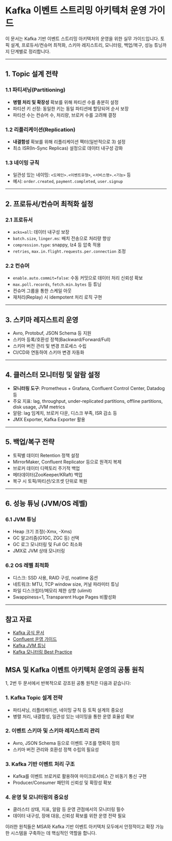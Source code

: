 # Kafka 이벤트 스트리밍 아키텍처 운영 가이드

이 문서는 Kafka 기반 이벤트 스트리밍 아키텍처의 운영을 위한 실무 가이드입니다. 토픽 설계, 프로듀서/컨슈머 최적화, 스키마 레지스트리, 모니터링, 백업/복구, 성능 튜닝까지 단계별로 정리합니다.

---

## 1. Topic 설계 전략

### 1.1 파티셔닝(Partitioning)
- **병렬 처리 및 확장성** 확보를 위해 파티션 수를 충분히 설정
- 파티션 키 선정: 동일한 키는 동일 파티션에 할당되어 순서 보장
- 파티션 수는 컨슈머 수, 처리량, 브로커 수를 고려해 결정

### 1.2 리플리케이션(Replication)
- **내결함성** 확보를 위해 리플리케이션 팩터(일반적으로 3) 설정
- 최소 ISR(In-Sync Replicas) 설정으로 데이터 내구성 강화

### 1.3 네이밍 규칙
- 일관성 있는 네이밍: `<도메인>.<이벤트유형>`, `<서비스명>.<기능>` 등
- 예시: `order.created`, `payment.completed`, `user.signup`

---

## 2. 프로듀서/컨슈머 최적화 설정

### 2.1 프로듀서
- `acks=all`: 데이터 내구성 보장
- `batch.size`, `linger.ms`: 배치 전송으로 처리량 향상
- `compression.type`: snappy, lz4 등 압축 적용
- `retries`, `max.in.flight.requests.per.connection` 조정

### 2.2 컨슈머
- `enable.auto.commit=false`: 수동 커밋으로 데이터 처리 신뢰성 확보
- `max.poll.records`, `fetch.min.bytes` 등 튜닝
- 컨슈머 그룹을 통한 스케일 아웃
- 재처리(Replay) 시 idempotent 처리 로직 구현

---

## 3. 스키마 레지스트리 운영

- Avro, Protobuf, JSON Schema 등 지원
- 스키마 등록/호환성 정책(Backward/Forward/Full)
- 스키마 버전 관리 및 변경 프로세스 수립
- CI/CD와 연동하여 스키마 변경 자동화

---

## 4. 클러스터 모니터링 및 알람 설정

- **모니터링 도구**: Prometheus + Grafana, Confluent Control Center, Datadog 등
- 주요 지표: lag, throughput, under-replicated partitions, offline partitions, disk usage, JVM metrics
- 알람: lag 임계치, 브로커 다운, 디스크 부족, ISR 감소 등
- JMX Exporter, Kafka Exporter 활용

---

## 5. 백업/복구 전략

- 토픽별 데이터 Retention 정책 설정
- MirrorMaker, Confluent Replicator 등으로 원격지 복제
- 브로커 데이터 디렉토리 주기적 백업
- 메타데이터(ZooKeeper/KRaft) 백업
- 복구 시 토픽/파티션/오프셋 단위로 복원

---

## 6. 성능 튜닝 (JVM/OS 레벨)

### 6.1 JVM 튜닝
- Heap 크기 조정(-Xmx, -Xms)
- GC 알고리즘(G1GC, ZGC 등) 선택
- GC 로그 모니터링 및 Full GC 최소화
- JMX로 JVM 상태 모니터링

### 6.2 OS 레벨 최적화
- 디스크: SSD 사용, RAID 구성, noatime 옵션
- 네트워크: MTU, TCP window size, 커널 파라미터 튜닝
- 파일 디스크립터/메모리 제한 상향 (ulimit)
- Swappiness=1, Transparent Huge Pages 비활성화

---

## 참고 자료
- [Kafka 공식 문서](https://kafka.apache.org/documentation/)
- [Confluent 운영 가이드](https://docs.confluent.io/platform/current/operations/index.html)
- [Kafka JVM 튜닝](https://www.confluent.io/blog/kafka-fastest-messaging-system/)
- [Kafka 모니터링 Best Practice](https://www.datadoghq.com/blog/monitor-kafka-performance-metrics/) 


## MSA 및 Kafka 이벤트 아키텍처 운영의 공통 원칙
1, 2번 두 문서에서 반복적으로 강조된 공통 원칙은 다음과 같습니다:

### 1. Kafka Topic 설계 전략
- 파티셔닝, 리플리케이션, 네이밍 규칙 등 토픽 설계의 중요성
- 병렬 처리, 내결함성, 일관성 있는 네이밍을 통한 운영 효율성 확보

### 2. 이벤트 스키마 및 스키마 레지스트리 관리
- Avro, JSON Schema 등으로 이벤트 구조를 명확히 정의
- 스키마 버전 관리와 호환성 정책 수립의 필요성

### 3. Kafka 기반 이벤트 처리 구조
- Kafka를 이벤트 브로커로 활용하여 마이크로서비스 간 비동기 통신 구현
- Producer/Consumer 패턴의 신뢰성 및 확장성 확보

### 4. 운영 및 모니터링의 중요성
- 클러스터 상태, 지표, 알람 등 운영 관점에서의 모니터링 필수
- 데이터 내구성, 장애 대응, 신뢰성 확보를 위한 운영 전략 필요

이러한 원칙들은 MSA와 Kafka 기반 이벤트 아키텍처 모두에서 안정적이고 확장 가능한 시스템을 구축하는 데 핵심적인 역할을 합니다. 